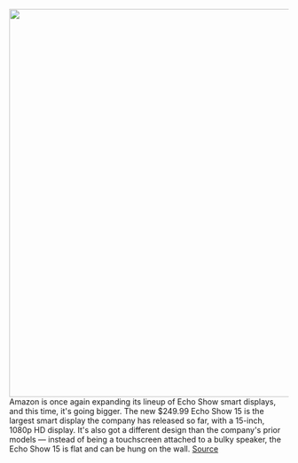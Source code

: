 <img src='https://cdn.vox-cdn.com/thumbor/P3Y3s7bTyuuJAxzGoURQMv7WAwc=/0x0:8000x4500/1200x800/filters:focal(3360x1610:4640x2890)/cdn.vox-cdn.com/uploads/chorus_image/image/69920667/echo_show_15_media_lifestyle_6.0.png' width='700px' /><br/>
Amazon is once again expanding its lineup of Echo Show smart displays, and this time, it's going bigger. The new $249.99 Echo Show 15 is the largest smart display the company has released so far, with a 15-inch, 1080p HD display. It's also got a different design than the company's prior models — instead of being a touchscreen attached to a bulky speaker, the Echo Show 15 is flat and can be hung on the wall.
<a href='https://www.theverge.com/2021/9/28/22693503/amazon-echo-show-15-smart-display-wall-price-specs-features'> Source <a/>